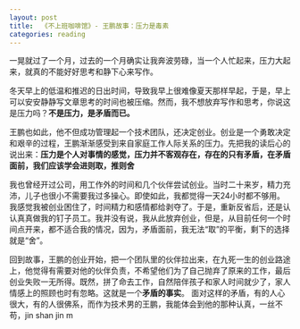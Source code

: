 ```yaml
---
layout: post
title:  《不上班咖啡馆》- 王鹏故事：压力是毒素
categories: reading
---
```


一晃就过了一个月，过去的一个月确实让我奔波劳碌，当一个人忙起来，压力大起来，就真的不能好好思考和静下心来写作。

冬天早上的低温和推迟的日出时间，导致我早上很难像夏天那样早起，于是，早上可以安安静静写文章思考的时间也被压缩。然而，我不想放弃写作和思考，你说这是压力吗？**不是压力，是矛盾而已。**

王鹏也如此，他不但成功管理起一个技术团队，还决定创业。创业是一个勇敢决定和艰辛的过程，王鹏渐渐感受到来自家庭工作人际关系的压力。先把我的读后心的说出来：**压力是个人对事情的感觉，压力并不客观存在，存在的只有矛盾，在矛盾面前，我们应该学会进则取，推则舍**

我也曾经开过公司，用工作外的时间和几个伙伴尝试创业。当时二十来岁，精力充沛，儿子也很小不需要我过多操心。即使如此，我都觉得一天24小时都不够用。我感觉我被创业困住了，时间精力和感情都给剥夺了。于是，重新反省后，还是认认真真做我的钉子员工。我并没有说，我从此放弃创业，但是，从目前任何一个时间点开来，都不适合我的情况，因为，矛盾面前，我无法“取”的平衡，剩下的选择就是“舍”。

回到故事，王鹏的创业开始，把一个团队里的伙伴拉出来，在九死一生的创业路途上，他觉得有需要对他的伙伴负责，不希望他们为了自己抛弃了原来的工作，最后创业失败一无所得。既然，拼了命去工作，自然陪伴孩子和家人时间就少了，家人情感上的照顾也时有忽略。这就是一个**矛盾的事实**。 面对这样的矛盾，有的人心很大，有的人很佛系，而作为技术男的王鹏，我能体会到他的那种认真，一丝不苟，jin shan jin m


<!--stackedit_data:
eyJoaXN0b3J5IjpbLTkxMjUxMTAwMF19
-->